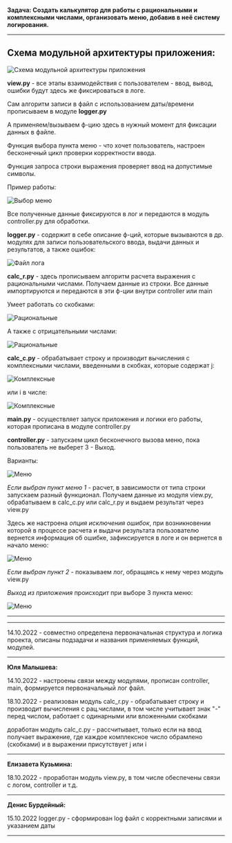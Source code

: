 **Задача: Создать калькулятор для работы с рациональными и комплексными числами, организовать меню, добавив в неё систему логирования.**
***
## Cхема модульной архитектуры приложения:

![Cхема модульной архитектуры приложения](/structure.jpg "Структура")

**view.py** - все этапы взаимодействия с пользователем - ввод, вывод, ошибки будут здесь же фиксироваться в логе.

Сам алгоритм записи в файл с использованием даты/времени прописываем в модуле **logger.py**

А применяем/вызываем ф-цию здесь в нужный момент для фиксации данных в файле.

Функция выбора пункта меню - что хочет пользователь, настроен бесконечный цикл проверки корректности ввода.

Функция запроса строки выражения проверяет ввод на допустимые символы.

Пример работы:

![Выбор меню](/view1.jpg "Выбор меню")

Все полученные данные фиксируются в лог и передаются в модуль controller.py для обработки.

**logger.py** - содержит в себе описание ф-ций, которые вызываются в др. модулях для записи пользовательского ввода, выдачи данных и результатов, а также ошибок:

![Файл лога](/log.jpg "Файл лога")

**calc_r.py** - здесь прописываем алгоритм расчета выражения с рациональными числами. Получаем данные из строки. Все данные импортируются и передаются в эти ф-ции внутри controller или main

Умеет работать со скобками:

![Рациональные](/calc_r.jpg "Рациональные")

А также с отрицательными числами:

![Рациональные](/calc_r2.jpg "Рациональные")

**calc_c.py** - обрабатывает строку и производит вычисления с комплексными числами, введенными в скобках, которые содержат j:

![Комплексные](/calc_c.jpg "Комплексные")

или i в числе:

![Комплексные](/calc_c2i.jpg "Комплексные")

**main.py** - осуществляет запуск приложения и логики его работы, которая прописана в модуле controller.py

**controller.py** - запускаем цикл бесконечного вызова меню, пока пользователь не выберет 3 - Выход.

Варианты:

![Меню](/main1.jpg "Меню")

*Если выбран пункт меню 1* - расчет, в зависимости от типа строки запускаем разный функционал. Получаем данные из модуля view.py, обрабатываем в calc_c.py или calc_r.py и выдаем результат через view.py

Здесь же настроена *опция исключения ошибок*, при возникновении которой в процессе расчета и выдачи результата пользователю вернется информация об ошибке, зафиксируется в логе и он вернется в начало меню:

![Меню](/main2.jpg "Меню")

*Если выбран пункт 2* - показываем лог, обращаясь к нему через модуль view.py 

*Выход из приложения* происходит при выборе 3 пункта меню:

![Меню](/main3_stop.jpg "Меню")


***

***

14.10.2022 - совместно определена первоначальная структура и логика проекта, описаны подзадачи и названия применяемых функций, модулей.
***
**Юля Малышева:**

14.10.2022 - настроены связи между модулями, прописан controller, main, формируется первоначальный лог файл.

18.10.2022 - реализован модуль calc_r.py - обрабатывает строку и производит вычисления с рац.числами, в том числе учитывает знак "-" перед числом, работает с одинарными или вложенными скобками

доработан модуль calc_c.py - рассчитывает, только если на ввод получает выражение, где каждое комплексное число обрамлено (скобками) и в выражении присутствует j или i

***
**Елизавета Кузьмина:**

18.10.2022 - проработан модуль view.py, в том числе обеспечены связи с логом, controller и т.д.


***
**Денис Бурдейный:**

15.10.2022 logger.py - сформирован log файл с корректными записями и указанием даты


***
